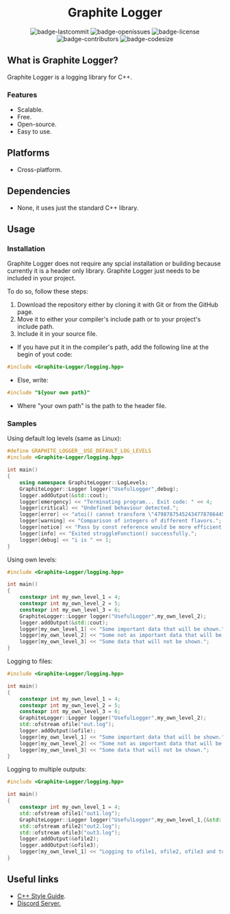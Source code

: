 <h1 align="center">Graphite Logger</h1>
<p align="center">
<img alt="badge-lastcommit" src="https://img.shields.io/github/last-commit/GaryNLOL/Graphite-Logger?style=for-the-badge">
<img alt="badge-openissues" src="https://img.shields.io/github/issues-raw/GaryNLOL/Graphite-Logger?style=for-the-badge">
<img alt="badge-license" src="https://img.shields.io/github/license/GaryNLOL/Graphite-Logger?style=for-the-badge">
<img alt="badge-contributors" src="https://img.shields.io/github/contributors/GaryNLOL/Graphite-Logger?style=for-the-badge">
<img alt="badge-codesize" src="https://img.shields.io/github/languages/code-size/GaryNLOL/Graphite-Logger?style=for-the-badge">
</p>

## What is Graphite Logger?
Graphite Logger is a logging library for C++.

### Features
- Scalable.
- Free.
- Open-source.
- Easy to use. 

## Platforms
- Cross-platform.

## Dependencies
- None, it uses just the standard C++ library.

## Usage
### Installation
Graphite Logger does not require any spcial installation or building because currently it is a header only library. 
Graphite Logger just needs to be included in your project. 

To do so, follow these steps:
1. Download the repository either by cloning it with Git or from the GitHub page.
2. Move it to either your compiler's include path or to your project's include path.
3. Include it in your source file.
- If you have put it in the compiler's path, add the following line at the begin of yout code:
```cpp
#include <Graphite-Logger/logging.hpp>
```
- Else, write:
```cpp
#include "${your own path}"
```
- Where "your own path" is the path to the header file.

### Samples
Using default log levels (same as Linux):
```cpp
#define GRAPHITE_LOGGER__USE_DEFAULT_LOG_LEVELS
#include <Graphite-Logger/logging.hpp>

int main()
{
    using namespace GraphiteLogger::LogLevels;
    GraphiteLogger::Logger logger("UsefulLogger",debug);
    logger.addOutput(&std::cout);
    logger[emergency] << "Terminating program... Exit code: " << 4;
    logger[critical] << "Undefined behaviour detected.";
    logger[error] << "atoi() cannot transform \"479878754524347787864456546\" (out of range).";
    logger[warning] << "Comparison of integers of different flavors.";
    logger[notice] << "Pass by const reference would be more efficient than past by value";
    logger[info] << "Exited struggleFunction() successfully.";
    logger[debug] << "i is " << 1;
}
```

Using own levels:
```cpp
#include <Graphite-Logger/logging.hpp>

int main()
{
    constexpr int my_own_level_1 = 4;
    constexpr int my_own_level_2 = 5;
    constexpr int my_own_level_3 = 6;
    GraphiteLogger::Logger logger("UsefulLogger",my_own_level_2);
    logger.addOutput(&std::cout);
    logger[my_own_level_1] << "Some important data that will be shown.";
    logger[my_own_level_2] << "Some not as important data that will be shown.";
    logger[my_own_level_3] << "Some data that will not be shown.";
}
```

Logging to files:
```cpp
#include <Graphite-Logger/logging.hpp>

int main()
{
    constexpr int my_own_level_1 = 4;
    constexpr int my_own_level_2 = 5;
    constexpr int my_own_level_3 = 6;
    GraphiteLogger::Logger logger("UsefulLogger",my_own_level_2);
    std::ofstream ofile("out.log");
    logger.addOutput(&ofile);
    logger[my_own_level_1] << "Some important data that will be shown.";
    logger[my_own_level_2] << "Some not as important data that will be shown.";
    logger[my_own_level_3] << "Some data that will not be shown.";
}
```

Logging to multiple outputs:
```cpp
#include <Graphite-Logger/logging.hpp>

int main()
{
    constexpr int my_own_level_1 = 4;
    std::ofstream ofile1("out1.log");
    GraphiteLogger::Logger logger("UsefulLogger",my_own_level_1,{&std::cout,&ofile1});
    std::ofstream ofile2("out2.log");
    std::ofstream ofile3("out3.log");
    logger.addOutput(&ofile2);
    logger.addOutput(&ofile3);
    logger[my_own_level_1] << "Logging to ofile1, ofile2, ofile3 and to std::cout!";
}
```

## Useful links
- [C++ Style Guide](https://github.com/GaryNLOL/GSS-Language/blob/main/docs/C%2B%2B%20Style%20Guide.md).
- [Discord Server.](https://discord.gg/RQN6gcDQwX)
